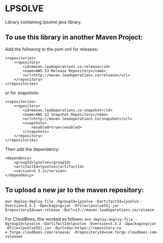 LPSOLVE
=======

Library containing lpsolve java library.

To use this library in another Maven Project:
---------------------------------------------

Add the following to the pom.xml for releases:

```
<repositories>
    <repository>
        <id>maven.leadoperations.co-release</id>
        <name>AWS S3 Release Repository</name>
        <url>http://maven.leadoperations.co/release</url>
    </repository>
</repositories>
```

or for snapshots:
```
<repositories>
    <repository>
        <id>maven.leadoperations.co-snapshot</id>
        <name>AWS S3 Snapshot Repository</name>
        <url>http://maven.leadoperations.co/snapshot</url>
        <snapshots>
            <enabled>true</enabled>
        </snapshots>
    </repository>
</repositories>
```

Then add the dependency:

```
<dependency>
    <groupId>lpsolve</groupId>
    <artifactId>lpsolve</artifactId>
    <version>5.5.2</version>
</dependency>
```

To upload a new jar to the maven repository:
--------------------------------------------
`mvn deploy:deploy-file -DgroupId=lpsolve -DartifactId=lpsolve -Dversion=5.5.2 -Dpackaging=jar -Dfile=lpsolve55j.jar -DrepositoryId=aws-release -Durl=s3://maven.leadoperations.co/release`

For CloudBees, this worked as follows:
`mvn deploy:deploy-file -DgroupId=lpsolve -DartifactId=lpsolve -Dversion=5.5.2 -Dpackaging=jar -Dfile=lpsolve55j.jar -Durl=dav:https://repository-ce
e.forge.cloudbees.com/release/ -DrepositoryId=cee.forge.cloudbees.com-releases`
